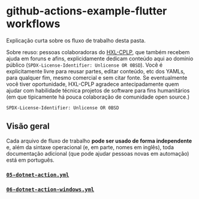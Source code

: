 # github-actions-example-flutter workflows
Explicação curta sobre os fluxo de trabalho desta pasta.

Sobre reuso: pessoas colaboradoras do [HXL-CPLP](https://hxl.etica.ai), que
também recebem ajuda em foruns e afins, explicidamente dedicam conteúdo aqui
ao domínio público (`SPDX-License-Identifier: Unlicense OR 0BSD`).
Você é explicitamente livre para reusar partes, editar conteúdo, etc dos YAMLs,
para qualquer fim, mesmo comercial e sem citar fonte. Se eventualmente você
tiver oportunidade, HXL-CPLP agradece antecipadamente quem ajudar com habilidade
técnica projetos de software para fins humanitários (em que tipicamente há
pouca colaboração de comunidade open source.)

`SPDX-License-Identifier: Unlicense OR 0BSD`

## Visão geral

Cada arquivo de fluxo de trabalho **pode ser usado de forma independente**
e, além da sintaxe operacional (e, em parte, nomes em inglês), toda documentação
adicional (que pode ajudar pessoas novas em automação) está em português.

### [`05-dotnet-action.yml`](05-dotnet-action.yml)
### [`06-dotnet-action-windows.yml`](06-dotnet-action-windows.yml)

